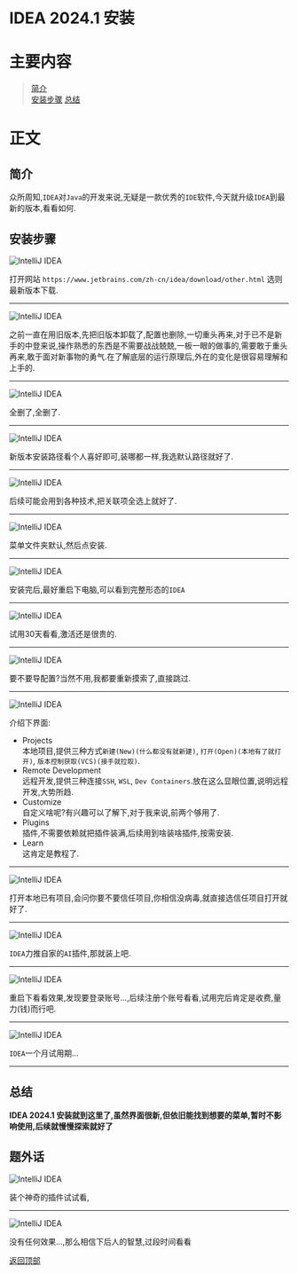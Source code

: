 # IDEA 2024.1 安装

# 主要内容

> [简介](#简介)  
> [安装步骤](#安装步骤)
> [总结](#总结)

# 正文

## 简介

众所周知,`IDEA`对`Java`的开发来说,无疑是一款优秀的`IDE`软件,今天就升级`IDEA`到最新的版本,看看如何.

## 安装步骤

![IntelliJ IDEA](./images/0004_ide_idea/001.png)

打开网站 `https://www.jetbrains.com/zh-cn/idea/download/other.html` 选则最新版本下载.

----

![IntelliJ IDEA](./images/0004_ide_idea/002.png)

之前一直在用旧版本,先把旧版本卸载了,配置也删除,一切重头再来,对于已不是新手的中登来说,操作熟悉的东西是不需要战战兢兢,一板一眼的做事的,需要敢于重头
再来,敢于面对新事物的勇气.在了解底层的运行原理后,外在的变化是很容易理解和上手的.

----

![IntelliJ IDEA](./images/0004_ide_idea/003.png)

全删了,全删了.

----

![IntelliJ IDEA](./images/0004_ide_idea/004.png)

新版本安装路径看个人喜好即可,装哪都一样,我选默认路径就好了.

----

![IntelliJ IDEA](./images/0004_ide_idea/005.png)

后续可能会用到各种技术,把关联项全选上就好了.

----

![IntelliJ IDEA](./images/0004_ide_idea/006.png)

菜单文件夹默认,然后点安装.

----

![IntelliJ IDEA](./images/0004_ide_idea/007.png)

安装完后,最好重启下电脑,可以看到完整形态的`IDEA`

----

![IntelliJ IDEA](./images/0004_ide_idea/008.png)

试用30天看看,激活还是很贵的.

----

![IntelliJ IDEA](./images/0004_ide_idea/009.png)

要不要导配置?当然不用,我都要重新摸索了,直接跳过.

----

![IntelliJ IDEA](./images/0004_ide_idea/010.png)

介绍下界面:
- Projects  
本地项目,提供三种方式`新建(New)(什么都没有就新建)`, `打开(Open)(本地有了就打开)`, `版本控制获取(VCS)(接手就拉取)`.
- Remote Development  
远程开发,提供三种连接`SSH`, `WSL`, `Dev Containers`.放在这么显眼位置,说明远程开发,大势所趋.
- Customize  
自定义啥呢?有兴趣可以了解下,对于我来说,前两个够用了.
- Plugins  
插件,不需要依赖就把插件装满,后续用到啥装啥插件,按需安装.
- Learn  
这肯定是教程了.

----

![IntelliJ IDEA](./images/0004_ide_idea/011.png)

打开本地已有项目,会问你要不要信任项目,你相信没病毒,就直接选信任项目打开就好了.

----

![IntelliJ IDEA](./images/0004_ide_idea/012.png)

`IDEA`力推自家的`AI`插件,那就装上吧.

----

![IntelliJ IDEA](./images/0004_ide_idea/013.png)

重启下看看效果,发现要登录账号...,后续注册个账号看看,试用完后肯定是收费,量力(钱)而行吧.

----

![IntelliJ IDEA](./images/0004_ide_idea/014.png)

`IDEA`一个月试用期...

----

## 总结

**IDEA 2024.1 安装就到这里了,虽然界面很新,但依旧能找到想要的菜单,暂时不影响使用,后续就慢慢探索就好了**

## 题外话

![IntelliJ IDEA](./images/0004_ide_idea/015.png)

装个神奇的插件试试看,

----

![IntelliJ IDEA](./images/0004_ide_idea/016.png)

没有任何效果...,那么相信下后人的智慧,过段时间看看

[返回顶部](#主要内容)

